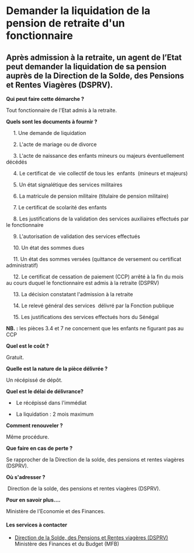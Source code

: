 # Demander la liquidation de la pension de retraite d'un fonctionnaire

Après admission à la retraite, un agent de l’Etat peut demander la liquidation de sa pension auprès de la Direction de la Solde, des Pensions et Rentes Viagères (DSPRV).
-------------------------------------------------------------------------------------------------------------------------------------------------------------------------

**Qui peut faire cette démarche ?**

Tout fonctionnaire de l'Etat admis à la retraite.

**Quels sont les documents à fournir ?**  

     1. Une demande de liquidation                             

     2. L'acte de mariage ou de divorce  

     3. L'acte de naissance des enfants mineurs ou majeurs éventuellement décédés  

     4. Le certificat de  vie collectif de tous les  enfants  (mineurs et majeurs)  

     5. Un état signalétique des services militaires  

     6. La matricule de pension militaire (titulaire de pension militaire)  

     7. Le certificat de scolarité des enfants  

     8. Les justifications de la validation des services auxiliaires effectués par le fonctionnaire  

     9. L'autorisation de validation des services effectués  

     10. Un état des sommes dues  

     11. Un état des sommes versées (quittance de versement ou certificat administratif)  

     12. Le certificat de cessation de paiement (CCP) arrêté à la fin du mois au cours duquel le fonctionnaire est admis à la retraite (DSPRV)  

     13. La décision constatant l'admission à la retraite  

     14. Le relevé général des services  délivré par la Fonction publique

     15. Les justifications des services effectués hors du Sénégal  

 **NB. :** les pièces 3.4 et 7 ne concernent que les enfants ne figurant pas au CCP

 **Quel est le coût ?**

Gratuit.

**Quelle est la nature de la pièce délivrée ?**

Un récépissé de dépôt.

**Quel est le délai de délivrance?**

*    Le récépissé dans l'immédiat

*    La liquidation : 2 mois maximum

**Comment renouveler ?**

Même procédure.

**Que faire en cas de perte ?**

Se rapprocher de la Direction de la solde, des pensions et rentes viagères (DSPRV).

**Où s'adresser ?**

 Direction de la solde, des pensions et rentes viagères (DSPRV).

**Pour en savoir plus....**

Ministère de l'Economie et des Finances.

#### Les services à contacter

*   [Direction de la Solde, des Pensions et Rentes viagères (DSPRV)](../../../services/direction-de-la-solde-des-pensions-et-rentes-viageres-dsprv.md) Ministère des Finances et du Budget (MFB)
